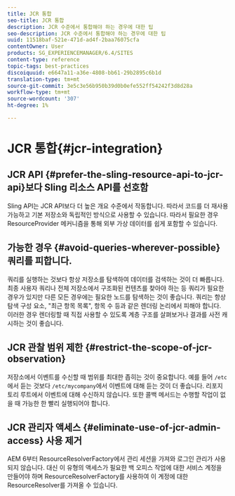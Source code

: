 ```yaml
---
title: JCR 통합
seo-title: JCR 통합
description: JCR 수준에서 통합해야 하는 경우에 대한 팁
seo-description: JCR 수준에서 통합해야 하는 경우에 대한 팁
uuid: 11518baf-521e-471d-ad4f-2baa76075cfa
contentOwner: User
products: SG_EXPERIENCEMANAGER/6.4/SITES
content-type: reference
topic-tags: best-practices
discoiquuid: e6647a11-a36e-4808-bb61-29b2895c6b1d
translation-type: tm+mt
source-git-commit: 3e5c3e56b950b39d0b0efe552ff54242f3d8d28a
workflow-type: tm+mt
source-wordcount: '307'
ht-degree: 1%

---
```



# JCR 통합{#jcr-integration}

## JCR API {#prefer-the-sling-resource-api-to-jcr-api}보다 Sling 리소스 API를 선호함

Sling API는 JCR API보다 더 높은 개요 수준에서 작동합니다. 따라서 코드를 더 재사용 가능하고 기본 저장소와 독립적인 방식으로 사용할 수 있습니다. 따라서 필요한 경우 ResourceProvider 메커니즘을 통해 외부 가상 데이터를 쉽게 포함할 수 있습니다.

## 가능한 경우 {#avoid-queries-wherever-possible} 쿼리를 피합니다.

쿼리를 실행하는 것보다 항상 저장소를 탐색하여 데이터를 검색하는 것이 더 빠릅니다. 최종 사용자 쿼리나 전체 저장소에서 구조화된 컨텐츠를 찾아야 하는 등 쿼리가 필요한 경우가 있지만 다른 모든 경우에는 필요한 노드를 탐색하는 것이 좋습니다. 쿼리는 항상 탐색 구성 요소, &quot;최근 항목 목록&quot;, 항목 수 등과 같은 렌더링 논리에서 피해야 합니다. 이러한 경우 렌더링할 때 직접 사용할 수 있도록 계층 구조를 살펴보거나 결과를 사전 캐시하는 것이 좋습니다.

## JCR 관찰 범위 제한 {#restrict-the-scope-of-jcr-observation}

저장소에서 이벤트를 수신할 때 범위를 최대한 좁히는 것이 중요합니다. 예를 들어 `/etc`에서 듣는 것보다 `/etc/mycompany`에서 이벤트에 대해 듣는 것이 더 좋습니다. 리포지토리 루트에서 이벤트에 대해 수신하지 않습니다. 또한 콜백 메서드는 수행할 작업이 없을 때 가능한 한 빨리 실행되어야 합니다.

## JCR 관리자 액세스 {#eliminate-use-of-jcr-admin-access} 사용 제거

AEM 6부터 ResourceResolverFactory에서 관리 세션을 가져와 로그인 관리가 사용되지 않습니다. 대신 이 유형의 액세스가 필요한 백 오피스 작업에 대한 서비스 계정을 만들어야 하며 ResourceResolverFactory를 사용하여 이 계정에 대한 ResourceResolver를 가져올 수 있습니다.
